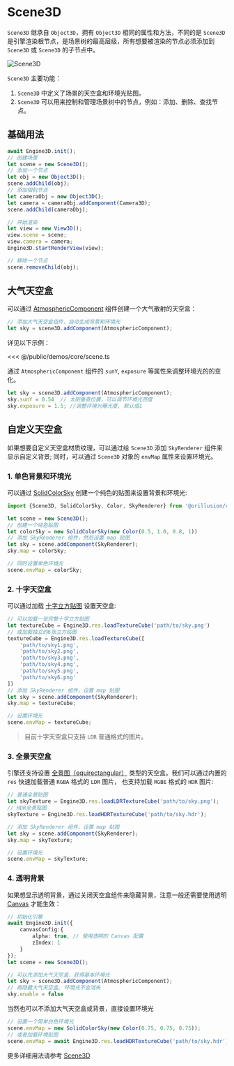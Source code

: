 # Scene3D

`Scene3D` 继承自 `Object3D`，拥有 `Object3D` 相同的属性和方法，不同的是 `Scene3D` 是引擎渲染根节点，是场景树的最高层级，所有想要被渲染的节点必须添加到 `Scene3D` 或 `Scene3D` 的子节点中。  

![Scene3D](/images/Scene3D.svg)  

`Scene3D` 主要功能：
1. `Scene3D` 中定义了场景的天空盒和环境光贴图。
2. `Scene3D` 可以用来控制和管理场景树中的节点，例如：添加、删除、查找节点。


## 基础用法
```ts
await Engine3D.init();
// 创建场景
let scene = new Scene3D();
// 添加一个节点
let obj = new Object3D();
scene.addChild(obj);
// 添加相机节点
let cameraObj = new Object3D();
let camera = cameraObj.addComponent(Camera3D);
scene.addChild(cameraObj);

// 开始渲染
let view = new View3D();
view.scene = scene;
view.camera = camera;
Engine3D.startRenderView(view);

// 移除一个节点
scene.removeChild(obj);
```

## 大气天空盒
可以通过 [AtmosphericComponent](/api/classes/AtmosphericComponent.md) 组件创建一个大气散射的天空盒：
```ts
// 添加大气天空盒组件，自动生成背景和环境光
let sky = scene3D.addComponent(AtmosphericComponent);
```
详见以下示例：
<Demo src="/demos/core/scene.ts"></Demo>

<<< @/public/demos/core/scene.ts

通过 `AtmosphericComponent` 组件的 `sunY`, `exposure` 等属性来调整环境光的的变化。

```ts
let sky = scene3D.addComponent(AtmosphericComponent);
sky.sunY = 0.54  // 太阳垂直位置，可以调节环境光亮度
sky.exposure = 1.5; //调整环境光曝光度, 默认值1
```

## 自定义天空盒
如果想要自定义天空盒材质纹理，可以通过给 `Scene3D` 添加 `SkyRenderer` 组件来显示自定义背景; 同时，可以通过 `Scene3D` 对象的 `envMap` 属性来设置环境光。

### 1. 单色背景和环境光
可以通过 [SolidColorSky](/api/classes/SolidColorSky) 创建一个纯色的贴图来设置背景和环境光:
```ts
import {Scene3D, SolidColorSky, Color, SkyRenderer} from '@orillusion/core';

let scene = new Scene3D();
// 创建一个纯色贴图
let colorSky = new SolidColorSky(new Color(0.5, 1.0, 0.8, 1))
// 添加 SkyRenderer 组件，然后设置 map 贴图
let sky = scene.addComponent(SkyRenderer);
sky.map = colorSky;

// 同时设置单色环境光
scene.envMap = colorSky;
```

### 2. 十字天空盒
可以通过加载 [十字立方贴图](/guide/graphics/texture#十字立方贴图) 设置天空盒:
```ts
// 可以加载一张完整十字立方贴图
let textureCube = Engine3D.res.loadTextureCube('path/to/sky.png')
// 或加载独立的6张立方贴图
textureCube = Engine3D.res.loadTextureCube([
    'path/to/sky1.png',
    'path/to/sky2.png',
    'path/to/sky3.png',
    'path/to/sky4.png',
    'path/to/sky5.png',
    'path/to/sky6.png'
])
// 添加 SkyRenderer 组件，设置 map 贴图
let sky = scene.addComponent(SkyRenderer);
sky.map = textureCube;

// 设置环境光
scene.envMap = textureCube;
```
> 目前十字天空盒只支持 `LDR` 普通格式的图片。

### 3. 全景天空盒
引擎还支持设置 [全景图（equirectangular）](https://en.wikipedia.org/wiki/Equirectangular_projection) 类型的天空盒。我们可以通过内置的 `res` 快速加载普通 `RGBA` 格式的 `LDR` 图片， 也支持加载 `RGBE` 格式的 `HDR` 图片:
```ts
// 普通全景贴图
let skyTexture = Engine3D.res.loadLDRTextureCube('path/to/sky.png');
// HDR全景贴图
skyTexture = Engine3D.res.loadHDRTextureCube('path/to/sky.hdr');

// 添加 SkyRenderer 组件，设置 map 贴图
let sky = scene.addComponent(SkyRenderer);
sky.map = skyTexture;

// 设置环境光
scene.envMap = skyTexture;
```

### 4. 透明背景
如果想显示透明背景，通过关闭天空盒组件来隐藏背景，注意一般还需要使用透明 [Canvas](/guide/core/engine#配置-canvas) 才能生效：

```ts
// 初始化引擎
await Engine3D.init({
    canvasConfig:{
        alpha: true, // 使用透明的 Canvas 配置
        zIndex: 1
    }
});
let scene = new Scene3D();

// 可以先添加大气天空盒，获得基本环境光
let sky = scene3D.addComponent(AtmosphericComponent);
// 再隐藏大气天空盒, 环境光不会消失
sky.enable = false
```
当然也可以不添加大气天空盒或背景，直接设置环境光
```ts
// 设置一个简单白色环境光
scene.envMap = new SolidColorSky(new Color(0.75, 0.75, 0.75));
// 或者加载环境贴图
scene.envMap = await Engine3D.res.loadHDRTextureCube('path/to/sky.hdr');
```

更多详细用法请参考 [Scene3D](/api/classes/Scene3D)